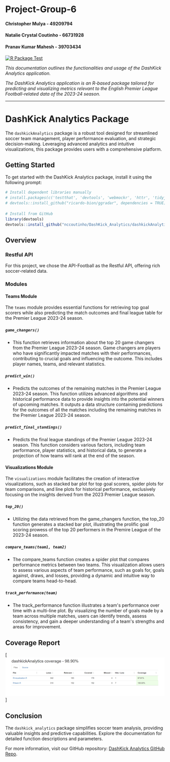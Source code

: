 # Project-Group-6

#### Christopher Mulya - 49209794
#### Natalie Crystal Coutinho - 66731928
#### Pranav Kumar Mahesh - 39703434

[![R Package Test](https://github.com/nccoutinho/DashKick_Analytics/actions/workflows/dashkick_test_workflow.yml/badge.svg)](https://github.com/nccoutinho/DashKick_Analytics/actions/workflows/dashkick_test_workflow.yml)


_This documentation outlines the functionalities and usage of the DashKick Analytics application._

_The DashKick Analytics application is an R-based package tailored for predicting and visualizing metrics relevant to the English Premier League Football-related data of the 2023-24 season._

---

# DashKick Analytics Package

The `dashkickAnalytics` package is a robust tool designed for streamlined soccer team management, player performance evaluation, and strategic decision-making. Leveraging advanced analytics and intuitive visualizations, this package provides users with a comprehensive platform.

## Getting Started

To get started with the DashKick Analytics package, install it using the following prompt:

```r
# Install dependent libraries manually
# install.packages(c('testthat', 'devtools', 'webmockr', 'httr', 'tidyjson', 'nnet', 'caret', 'ggplot2', 'dplyr', 'jsonlite', 'tidyr', 'Metrics', 'knitr', 'kableExtra', 'DT', 'plotly'), repos='https://cloud.r-project.org/')
# devtools::install_github("ricardo-bion/ggradar", dependencies = TRUE)

# Install from GitHub
library(devtools)
devtools::install_github("nccoutinho/DashKick_Analytics/dashkickAnalytics")
```


## Overview

### Restful API

For this project, we chose the API-Football as the Restful API, offering rich soccer-related data.

### Modules

#### Teams Module

The `teams` module provides essential functions for retrieving top goal scorers while also predicting the match outcomes and final league table for the Premier League 2023-24 season.

##### `game_changers()`
   - This function retrieves information about the top 20 game changers from the Premier League 2023-24 season. Game changers are players who have significantly impacted matches with their performances, contributing to crucial goals and influencing the outcome. This includes player names, teams, and relevant statistics.

##### `predict_win()`
   - Predicts the outcomes of the remaining matches in the Premier League 2023-24 season. This function utilizes advanced algorithms and historical performance data to provide insights into the potential winners of upcoming matches. It outputs a data structure containing predictions for the outcomes of all the matches including the remaining matches in the Premier League 2023-24 season.

##### `predict_final_standings()`
   - Predicts the final league standings of the Premier League 2023-24 season. This function considers various factors, including team performance, player statistics, and historical data, to generate a projection of how teams will rank at the end of the season.

#### Visualizations Module

The `visualizations` module facilitates the creation of interactive visualizations, such as stacked bar plot for top goal scorers, spider plots for team comparisons, and line plots for historical performance, exclusively focusing on the insights derived from the 2023 Premier League season. 

##### `top_20()`

   - Utilizing the data retrieved from the game_changers function, the top_20 function generates a stacked bar plot, illustrating the prolific goal scoring prowess of the top 20 performers in the Premire League of the 2023-24 season. 

##### `compare_teams(team1, team2)`

   - The compare_teams function creates a spider plot that compares performance metrics between two teams. This visualization allows users to assess various aspects of team performance, such as goals for, goals against, draws, and losses, providing a dynamic and intuitive way to compare teams head-to-head.

##### `track_performance(team)`

   - The track_performance function illustrates a team's performance over time with a multi-line plot. By visualizing the number of goals made by a team across multiple matches, users can identify trends, assess consistency, and gain a deeper understanding of a team's strengths and areas for improvement.


## Coverage Report

[![Coverage Report](https://github.com/nccoutinho/DashKick_Analytics/blob/main/Coverage%20Report.png)]

## Conclusion

The `dashkick_analytics` package simplifies soccer team analysis, providing valuable insights and predictive capabilities. Explore the documentation for detailed function descriptions and parameters.

For more information, visit our GitHub repository: [DashKick Analytics GitHub Repo](https://github.com/nccoutinho/DashKick_Analytics).

